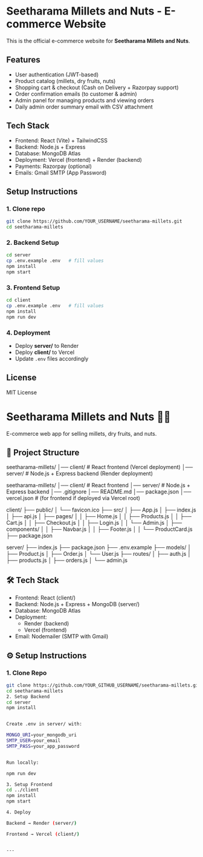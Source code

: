# Seetharama Millets and Nuts - E-commerce Website

This is the official e-commerce website for **Seetharama Millets and Nuts**.

## Features
- User authentication (JWT-based)
- Product catalog (millets, dry fruits, nuts)
- Shopping cart & checkout (Cash on Delivery + Razorpay support)
- Order confirmation emails (to customer & admin)
- Admin panel for managing products and viewing orders
- Daily admin order summary email with CSV attachment

## Tech Stack
- Frontend: React (Vite) + TailwindCSS
- Backend: Node.js + Express
- Database: MongoDB Atlas
- Deployment: Vercel (frontend) + Render (backend)
- Payments: Razorpay (optional)
- Emails: Gmail SMTP (App Password)

## Setup Instructions

### 1. Clone repo
```bash
git clone https://github.com/YOUR_USERNAME/seetharama-millets.git
cd seetharama-millets
```

### 2. Backend Setup
```bash
cd server
cp .env.example .env   # fill values
npm install
npm start
```

### 3. Frontend Setup
```bash
cd client
cp .env.example .env   # fill values
npm install
npm run dev
```

### 4. Deployment
- Deploy **server/** to Render
- Deploy **client/** to Vercel
- Update `.env` files accordingly

## License
MIT License

# Seetharama Millets and Nuts 🌾🥜

E-commerce web app for selling millets, dry fruits, and nuts.

## 🚀 Project Structure

seetharama-millets/
│── client/ # React frontend (Vercel deployment)
│── server/ # Node.js + Express backend (Render deployment)

seetharama-millets/
│── client/             # React frontend
│── server/             # Node.js + Express backend
│── .gitignore
│── README.md
│── package.json
│── vercel.json         # (for frontend if deployed via Vercel root)

client/
├── public/
│   └── favicon.ico
├── src/
│   ├── App.js
│   ├── index.js
│   ├── api.js
│   ├── pages/
│   │   ├── Home.js
│   │   ├── Products.js
│   │   ├── Cart.js
│   │   ├── Checkout.js
│   │   ├── Login.js
│   │   └── Admin.js
│   ├── components/
│   │   ├── Navbar.js
│   │   ├── Footer.js
│   │   └── ProductCard.js
├── package.json

server/
├── index.js
├── package.json
├── .env.example
├── models/
│   ├── Product.js
│   ├── Order.js
│   └── User.js
├── routes/
│   ├── auth.js
│   ├── products.js
│   ├── orders.js
│   └── admin.js


## 🛠 Tech Stack
- Frontend: React (client/)
- Backend: Node.js + Express + MongoDB (server/)
- Database: MongoDB Atlas
- Deployment: 
  - Render (backend)
  - Vercel (frontend)
- Email: Nodemailer (SMTP with Gmail)

## ⚙️ Setup Instructions

### 1. Clone Repo
```bash
git clone https://github.com/YOUR_GITHUB_USERNAME/seetharama-millets.git
cd seetharama-millets
2. Setup Backend
cd server
npm install


Create .env in server/ with:

MONGO_URI=your_mongodb_uri
SMTP_USER=your_email
SMTP_PASS=your_app_password


Run locally:

npm run dev

3. Setup Frontend
cd ../client
npm install
npm start

4. Deploy

Backend → Render (server/)

Frontend → Vercel (client/)


---